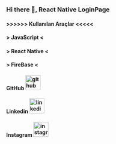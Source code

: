 ### Hi there 👋, React Native LoginPage


#### >>>>>>  Kullanılan Araçlar <<<<< ####
#### > JavaScript < ####
#### > React Native < ####
#### > FireBase <  #### 



 #### GitHub   [<img src='https://cdn.jsdelivr.net/npm/simple-icons@3.0.1/icons/github.svg' alt='github'  height='40'>](https://github.com/kivanctr51)  

#### Linkedin   [<img src='https://cdn.jsdelivr.net/npm/simple-icons@3.0.1/icons/linkedin.svg' alt='linkedin' height='40'>](https://www.linkedin.com/in/fikret-g%C4%B1vanc-203666241//) 

#### Instagram   [<img src='https://cdn.jsdelivr.net/npm/simple-icons@3.0.1/icons/instagram.svg' alt='instagram' height='40'>](https://www.instagram.com/fikretkivancx)  

